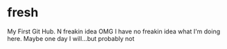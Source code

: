 # fresh
My First Git Hub. N freakin idea
OMG I have no freakin idea what I'm doing here.  Maybe one day I will...but probably not
